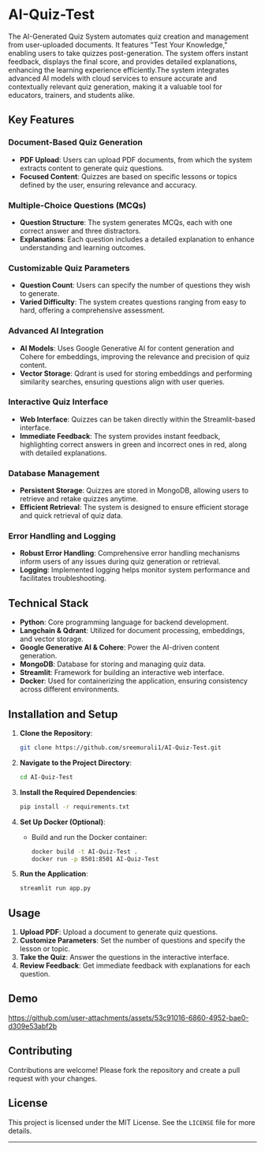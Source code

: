 # AI-Quiz-Test
The AI-Generated Quiz System automates quiz creation and management from user-uploaded documents. It features "Test Your Knowledge," enabling users to take quizzes post-generation. The system offers instant feedback, displays the final score, and provides detailed explanations, enhancing the learning experience efficiently.The system integrates advanced AI models with cloud services to ensure accurate and contextually relevant quiz generation, making it a valuable tool for educators, trainers, and students alike.

## Key Features

### Document-Based Quiz Generation
- **PDF Upload**: Users can upload PDF documents, from which the system extracts content to generate quiz questions.
- **Focused Content**: Quizzes are based on specific lessons or topics defined by the user, ensuring relevance and accuracy.

### Multiple-Choice Questions (MCQs)
- **Question Structure**: The system generates MCQs, each with one correct answer and three distractors.
- **Explanations**: Each question includes a detailed explanation to enhance understanding and learning outcomes.

### Customizable Quiz Parameters
- **Question Count**: Users can specify the number of questions they wish to generate.
- **Varied Difficulty**: The system creates questions ranging from easy to hard, offering a comprehensive assessment.

### Advanced AI Integration
- **AI Models**: Uses Google Generative AI for content generation and Cohere for embeddings, improving the relevance and precision of quiz content.
- **Vector Storage**: Qdrant is used for storing embeddings and performing similarity searches, ensuring questions align with user queries.

### Interactive Quiz Interface
- **Web Interface**: Quizzes can be taken directly within the Streamlit-based interface.
- **Immediate Feedback**: The system provides instant feedback, highlighting correct answers in green and incorrect ones in red, along with detailed explanations.

### Database Management
- **Persistent Storage**: Quizzes are stored in MongoDB, allowing users to retrieve and retake quizzes anytime.
- **Efficient Retrieval**: The system is designed to ensure efficient storage and quick retrieval of quiz data.

### Error Handling and Logging
- **Robust Error Handling**: Comprehensive error handling mechanisms inform users of any issues during quiz generation or retrieval.
- **Logging**: Implemented logging helps monitor system performance and facilitates troubleshooting.

## Technical Stack

- **Python**: Core programming language for backend development.
- **Langchain & Qdrant**: Utilized for document processing, embeddings, and vector storage.
- **Google Generative AI & Cohere**: Power the AI-driven content generation.
- **MongoDB**: Database for storing and managing quiz data.
- **Streamlit**: Framework for building an interactive web interface.
- **Docker**: Used for containerizing the application, ensuring consistency across different environments.

## Installation and Setup

1. **Clone the Repository**:
   ```bash
   git clone https://github.com/sreemurali1/AI-Quiz-Test.git
   ```
   
2. **Navigate to the Project Directory**:
   ```bash
   cd AI-Quiz-Test
   ```
   
3. **Install the Required Dependencies**:
   ```bash
   pip install -r requirements.txt
   ```

4. **Set Up Docker (Optional)**:
   - Build and run the Docker container:
     ```bash
     docker build -t AI-Quiz-Test .
     docker run -p 8501:8501 AI-Quiz-Test
     ```

5. **Run the Application**:
   ```bash
   streamlit run app.py
   ```

## Usage

1. **Upload PDF**: Upload a document to generate quiz questions.
2. **Customize Parameters**: Set the number of questions and specify the lesson or topic.
3. **Take the Quiz**: Answer the questions in the interactive interface.
4. **Review Feedback**: Get immediate feedback with explanations for each question.

## Demo

https://github.com/user-attachments/assets/53c91016-6860-4952-bae0-d309e53abf2b

## Contributing

Contributions are welcome! Please fork the repository and create a pull request with your changes.

## License

This project is licensed under the MIT License. See the `LICENSE` file for more details.

---


